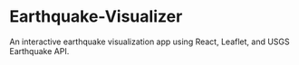# Earthquake-Visualizer
An interactive earthquake visualization app using React, Leaflet, and USGS Earthquake API.
